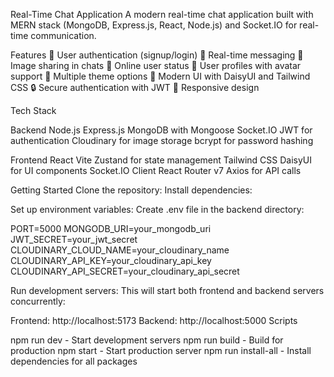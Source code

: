 Real-Time Chat Application
A modern real-time chat application built with MERN stack (MongoDB, Express.js, React, Node.js) and Socket.IO for real-time communication.

Features
🔐 User authentication (signup/login)
💬 Real-time messaging
🌅 Image sharing in chats
🔵 Online user status
👤 User profiles with avatar support
🎨 Multiple theme options
💫 Modern UI with DaisyUI and Tailwind CSS
🔒 Secure authentication with JWT
📱 Responsive design


Tech Stack

Backend
Node.js
Express.js
MongoDB with Mongoose
Socket.IO
JWT for authentication
Cloudinary for image storage
bcrypt for password hashing


Frontend
React
Vite
Zustand for state management
Tailwind CSS
DaisyUI for UI components
Socket.IO Client
React Router v7
Axios for API calls


Getting Started
Clone the repository:
Install dependencies:


Set up environment variables:
Create .env file in the backend directory:

PORT=5000
MONGODB_URI=your_mongodb_uri
JWT_SECRET=your_jwt_secret
CLOUDINARY_CLOUD_NAME=your_cloudinary_name
CLOUDINARY_API_KEY=your_cloudinary_api_key
CLOUDINARY_API_SECRET=your_cloudinary_api_secret

Run development servers:
This will start both frontend and backend servers concurrently:

Frontend: http://localhost:5173
Backend: http://localhost:5000
Scripts

npm run dev - Start development servers
npm run build - Build for production
npm start - Start production server
npm run install-all - Install dependencies for all packages

